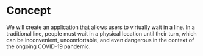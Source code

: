 # Concept

We will create an application that allows users to virtually wait in a line. In a traditional line, people must wait in a physical location until their turn, which can be inconvenient, uncomfortable, and even dangerous in the context of the ongoing COVID-19 pandemic.
